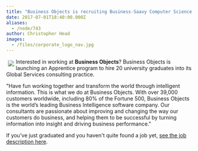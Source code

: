 ```yaml
---
title: "Business Objects is recruiting Business-Saavy Computer Science graduates!"
date: 2017-07-01T18:40:00.000Z
aliases:
  - /node/743
author: Christopher Head
images:
  - /files/corporate_logo_nav.jpg
---
```


<div class="field field-name-body field-type-text-with-summary field-label-hidden"><div class="field-items"><div class="field-item even"><p><img src="/files/corporate_logo_nav.jpg" align="left" vspace="5" hspace="5">Interested in working at <strong>Business Objects</strong>? Business Objects is launching an Apprentice program to hire 20 university graduates into its Global Services consulting practice.</p>
<p>&quot;Have fun working together and transform the world through intelligent information. This is what we do at Business Objects. With over 39,000 customers worldwide, including 80% of the Fortune 500, Business Objects is the world&#x2019;s leading Business Intelligence software company. Our consultants are passionate about improving and changing the way our customers do business, and helping them to be successful by turning information into insight and driving business performance.&quot;</p>
<p>If you&apos;ve just graduated and you haven&apos;t quite found a job yet, <a href="/files/bobj-job-posting.pdf">see the job description here</a>.</p>
</div></div></div>    <footer>
          </footer>
